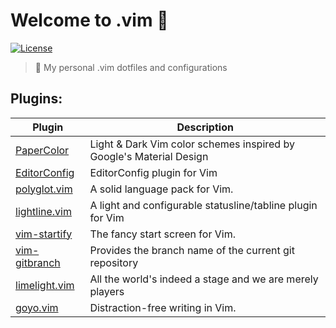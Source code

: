 # Welcome to .vim 👋 
[![License](https://img.shields.io/github/license/fnogcps/.vim?color=green&style=for-the-badge)](https://github.com/fnogcps/.vim/blob/master/UNLICENSE)

> :pizza: My personal .vim dotfiles and configurations

## Plugins:

Plugin | Description
------------ | -------------
[PaperColor](https://github.com/NLKNguyen/papercolor-theme) | Light & Dark Vim color schemes inspired by Google's Material Design
[EditorConfig](https://github.com/editorconfig/editorconfig-vim) | EditorConfig plugin for Vim
[polyglot.vim](https://github.com/sheerun/vim-polyglot) | A solid language pack for Vim.
[lightline.vim](https://github.com/itchyny/lightline.vim) | A light and configurable statusline/tabline plugin for Vim
[vim-startify](https://github.com/mhinz/vim-startify) | The fancy start screen for Vim.
[vim-gitbranch](https://github.com/itchyny/vim-gitbranch) | Provides the branch name of the current git repository
[limelight.vim](https://github.com/junegunn/limelight.vim) | All the world's indeed a stage and we are merely players
[goyo.vim](https://github.com/junegunn/goyo.vim) | Distraction-free writing in Vim.

